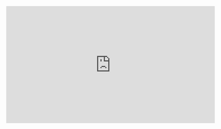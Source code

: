 <iframe width="560" height="315" src="https://www.youtube.com/embed/z7bC4mVHPNk" frameborder="0" allowfullscreen></iframe>
